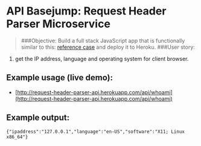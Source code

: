 API Basejump:  Request Header Parser Microservice
===
> ###Objective: 
Build a full stack JavaScript app 
that is functionally similar to this: 
[reference case](https://cryptic-ridge-9197.herokuapp.com/api/whoami/) and 
deploy it to Heroku.
> ###User story:  
  1. get 
  the IP address, 
  language and 
  operating system 
  for client browser.  
  
Example usage (live demo):
---
  * [http://request-header-parser-api.herokuapp.com/api/whoami](http://request-header-parser-api.herokuapp.com/api/whoami)

Example output:
---
    {"ipaddress":"127.0.0.1","language":"en-US","software":"X11; Linux x86_64"}